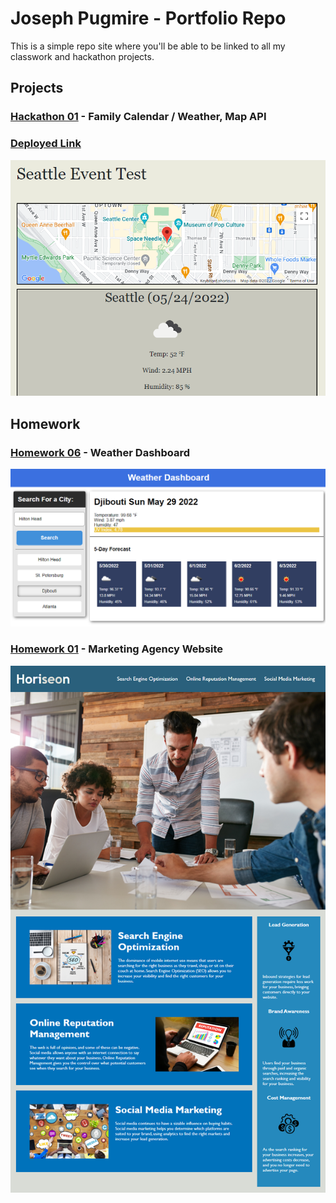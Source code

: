 # Joseph Pugmire - Portfolio Repo

This is a simple repo site where you'll be able to be linked to all my classwork and hackathon projects.

## Projects
### [Hackathon 01](https://github.com/elizabethbillings93/familycalendar) - Family Calendar / Weather, Map API
### [Deployed Link](https://jpugmire.github.io/hackathon-01-family-calendar)
![P01 Example Image](./assets/family_calendar/images/hackathon_screenshot.png)

## Homework
### [Homework 06](https://github.com/jpugmire/hw-06-weather-dash) - Weather Dashboard
![H06 Example Image](./assets/homework/06/screenshot.png)

### [Homework 01](https://jpugmire.github.io/assets/homework/01/Develop/index.html) - Marketing Agency Website
![H01 Example Image](./assets/homework/01/Assets/01-html-css-git-homework-demo.png)
